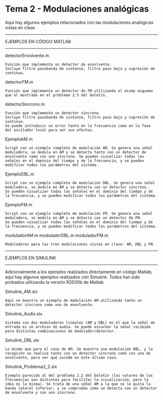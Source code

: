 # Tema 2 - Modulaciones analógicas

Aquí hay algunos ejemplos relacionados con las modulaciones analógicas vistas en clase.

*************************
EJEMPLOS EN CÓDIGO MATLAB
*************************

detectorEnvolvente.m

    Función que implementa un detector de envolvente.
    Incluye filtro pasobanda de sintonía, filtro paso bajo y supresión de continua.
    
detectorFM.m

    Función que implementa un detector de FM utilizando el mismo esquema que el mostrado en el problema 2.5 del boletín.

detectorSincrono.m

    Función que implementa un detector síncrono. 
    Incluye filtro pasobanda de sintonía, filtro paso bajo y supresión de continua.
    Se puede introducir un error tanto en la frecuencia como en la fase del oscilador local para ver sus efectos. 

EjemploAM.m

    Script con un ejemplo completo de modulación AM. Se genera una señal moduladora, se modula en AM y se detecta tanto con un detector de envolvente como con uno síncrono. Se pueden visualizar todas las señales en el dominio del tiempo y de la frecuencia, y se pueden modificar todos los parámetros del sistema.

EjemploDBL.m

    Script con un ejemplo completo de modulación DBL. Se genera una señal moduladora, se modula en AM y se detecta con un detector síncrono. 
    Se pueden visualizar todas las señales en el dominio del tiempo y de la frecuencia, y se pueden modificar todos los parámetros del sistema.

EjemploFM.m

    Script con un ejemplo completo de modulación FM. Se genera una señal moduladora, se modula en AM y se detecta con un detector de FM.
    Se pueden visualizar todas las señales en el dominio del tiempo y de la frecuencia, y se pueden modificar todos los parámetros del sistema.

moduladorAM.m
moduladorDBL.m
moduladorFM.m

    Moduladores para las tres modulaciones vistas en clase: AM, DBL y FM.


********************
EJEMPLOS EN SIMULINK
********************

Adicionalmente a los ejemplos realizados directamente en código Matlab, aquí hay algunos ejemplos realizados con Simulink. 
Todos han sido probados utilizando la versión R2020b de Matlab. 

Simulink_AM.slx

    Aquí se muestra un ejemplo de modulación AM utilizando tanto un detector síncrono como uno de envolvente. 

Simulink_Audio.slx

    Sistema con dos moduladores lineales (AM y DBL) en el que la señal de entrada es un archivo de audio. Se puede escuchar la señal recibida para distintas combinaciones de modulador/detector. 

Simulink_DBL.slx

    Lo mismo que para el caso de AM. Se muestra una modulación DBL, y la recepción se realiza tanto con un detector síncrono como con uno de envolvente, para ver qué sucede en este último caso. 

Simulink_Problema2_2.slx

    Ejemplo parecido al del problema 2.2 del boletín (los valores de las frecuencias son distintos para facilitar la visualización, pero la idea es la misma). Se trata de una señal AM a la que se le quita la banda lateral inferior, y se comprueba cómo se detecta con un detector de envolvente y con uno síncrono.
